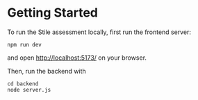 # Getting Started
To run the Stile assessment locally, first run the frontend server:
```
npm run dev
```
and open [http://localhost:5173/]([url](http://localhost:5173/)) on your browser.

Then, run the backend with
```
cd backend
node server.js
```
